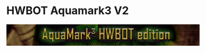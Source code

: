 HWBOT Aquamark3 V2
==================

![](https://github.com/GENiEBEN/hwbot-aquamark3/blob/master/readme.png)

